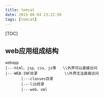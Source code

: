 ```yaml
---
title: tomcat
date: 2015-06-04 23:22:58
tags: [tomcat]
---
```


[TOC]

<!--more-->

## web应用组成结构

```
webapp
|---html、jsp、css、js等   \\外界可以直接访问
|---WEB-INF目录            \\外界无法直接访问
       |---classes目录
       |---lib目录
       |---web、xml
```




